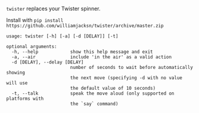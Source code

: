 `twister` replaces your Twister spinner.

Install with `pip install https://github.com/williamjacksn/twister/archive/master.zip`

    usage: twister [-h] [-a] [-d [DELAY]] [-t]

    optional arguments:
      -h, --help            show this help message and exit
      -a, --air             include 'in the air' as a valid action
      -d [DELAY], --delay [DELAY]
                            number of seconds to wait before automatically showing
                            the next move (specifying -d with no value will use
                            the default value of 10 seconds)
      -t, --talk            speak the move aloud (only supported on platforms with
                            the `say` command)
